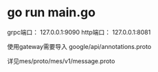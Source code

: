 

# go run main.go
grpc端口： 127.0.0.1:9090
http端口： 127.0.0.1:8081


使用gateway需要导入 google/api/annotations.proto

详见mes/proto/mes/v1/message.proto
